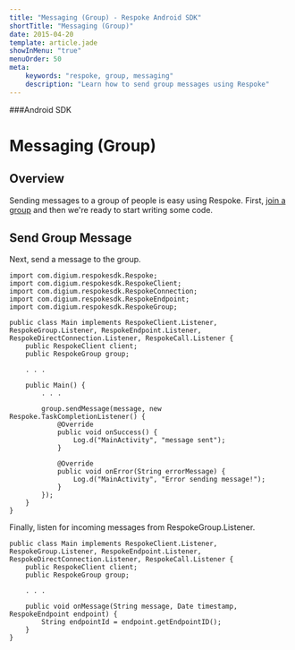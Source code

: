 ```yaml
---
title: "Messaging (Group) - Respoke Android SDK"
shortTitle: "Messaging (Group)"
date: 2015-04-20
template: article.jade
showInMenu: "true"
menuOrder: 50
meta:
    keywords: "respoke, group, messaging"
    description: "Learn how to send group messages using Respoke"
---
```


###Android SDK
# Messaging (Group)

## Overview

Sending messages to a group of people is easy using Respoke. First, [join a group](/client/javascript/guide/group-discovery.html) and then we're ready to start writing some code.

## Send Group Message

Next, send a message to the group.

    import com.digium.respokesdk.Respoke;
    import com.digium.respokesdk.RespokeClient;
    import com.digium.respokesdk.RespokeConnection;
    import com.digium.respokesdk.RespokeEndpoint;
    import com.digium.respokesdk.RespokeGroup;

    public class Main implements RespokeClient.Listener, RespokeGroup.Listener, RespokeEndpoint.Listener,  RespokeDirectConnection.Listener, RespokeCall.Listener {
        public RespokeClient client;
        public RespokeGroup group;

        . . .
        
        public Main() {
            . . .
            
            group.sendMessage(message, new Respoke.TaskCompletionListener() {
                @Override
                public void onSuccess() {
                    Log.d("MainActivity", "message sent");
                }

                @Override
                public void onError(String errorMessage) {
                    Log.d("MainActivity", "Error sending message!");
                }
            }); 
        }
    }
    
Finally, listen for incoming messages from RespokeGroup.Listener.

    public class Main implements RespokeClient.Listener, RespokeGroup.Listener, RespokeEndpoint.Listener,  RespokeDirectConnection.Listener, RespokeCall.Listener {
        public RespokeClient client;
        public RespokeGroup group;

        . . .

        public void onMessage(String message, Date timestamp, RespokeEndpoint endpoint) {
            String endpointId = endpoint.getEndpointID();
        }
    }